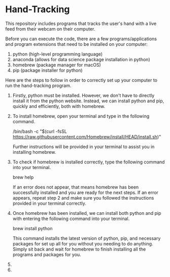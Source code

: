 # Hand-Tracking
This repository includes programs that tracks the user's hand with a live feed from their webcam on their computer.

Before you can execute the code, there are a few programs/applications and program extensions that need to be installed on your computer: 
1. python (high-level programming language)
2. anaconda (allows for data science package installation in python)
3. homebrew (package manager for macOS)
4. pip (package installer for python)

Here are the steps to follow in order to correctly set up your computer to run the hand-tracking program.

1. Firstly, python must be installed. However, we don't have to directly install it from the python website. Instead, we can install python and pip, quickly and efficiently, both with homebrew.

2. To install homebrew, open your terminal and type in the following command.

    /bin/bash -c "$(curl -fsSL https://raw.githubusercontent.com/Homebrew/install/HEAD/install.sh)"
    
    Further instructions will be provided in your terminal to assist you in installing homebrew. 

3. To check if homebrew is installed correctly, type the following command into your terminal.
 
    brew help
    
    If an error does not appear, that means homebrew has been successfully installed and you are ready for the next steps.
    If an error appears, repeat step 2 and make sure you followed the instructions provided in your terminal correctly.
    
4. Once homebrew has been installed, we can install both python and pip with entering the following command into your terminal.
 
    brew install python
    
    This command installs the latest version of python, pip, and necessary packages for set up all for you without you needing to do anything. Simply sit back and 
    wait for homebrew to finish installing all the programs and packages for you.
    
5. 

6. 

